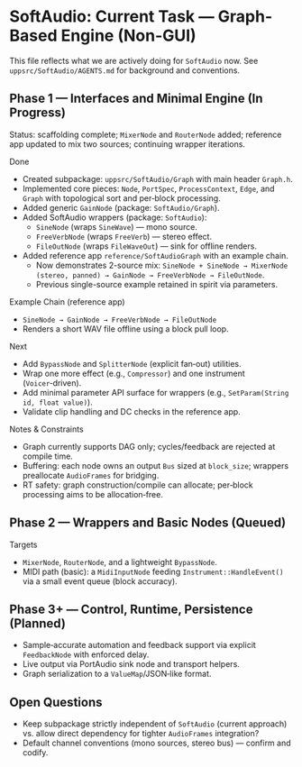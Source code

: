 # SoftAudio: Current Task — Graph-Based Engine (Non-GUI)

This file reflects what we are actively doing for `SoftAudio` now. See `uppsrc/SoftAudio/AGENTS.md` for background and conventions.

## Phase 1 — Interfaces and Minimal Engine (In Progress)

Status: scaffolding complete; `MixerNode` and `RouterNode` added; reference app updated to mix two sources; continuing wrapper iterations.

Done
- Created subpackage: `uppsrc/SoftAudio/Graph` with main header `Graph.h`.
- Implemented core pieces: `Node`, `PortSpec`, `ProcessContext`, `Edge`, and `Graph` with topological sort and per‑block processing.
- Added generic `GainNode` (package: `SoftAudio/Graph`).
- Added SoftAudio wrappers (package: `SoftAudio`):
  - `SineNode` (wraps `SineWave`) — mono source.
  - `FreeVerbNode` (wraps `FreeVerb`) — stereo effect.
  - `FileOutNode` (wraps `FileWaveOut`) — sink for offline renders.
- Added reference app `reference/SoftAudioGraph` with an example chain.
  - Now demonstrates 2-source mix: `SineNode + SineNode → MixerNode (stereo, panned) → GainNode → FreeVerbNode → FileOutNode`.
  - Previous single-source example retained in spirit via parameters.

Example Chain (reference app)
- `SineNode → GainNode → FreeVerbNode → FileOutNode`
- Renders a short WAV file offline using a block pull loop.

Next
- Add `BypassNode` and `SplitterNode` (explicit fan‑out) utilities.
- Wrap one more effect (e.g., `Compressor`) and one instrument (`Voicer`‑driven).
- Add minimal parameter API surface for wrappers (e.g., `SetParam(String id, float value)`).
- Validate clip handling and DC checks in the reference app.

Notes & Constraints
- Graph currently supports DAG only; cycles/feedback are rejected at compile time.
- Buffering: each node owns an output `Bus` sized at `block_size`; wrappers preallocate `AudioFrames` for bridging.
- RT safety: graph construction/compile can allocate; per‑block processing aims to be allocation‑free.

## Phase 2 — Wrappers and Basic Nodes (Queued)

Targets
- `MixerNode`, `RouterNode`, and a lightweight `BypassNode`.
- MIDI path (basic): a `MidiInputNode` feeding `Instrument::HandleEvent()` via a small event queue (block accuracy).

## Phase 3+ — Control, Runtime, Persistence (Planned)

- Sample‑accurate automation and feedback support via explicit `FeedbackNode` with enforced delay.
- Live output via PortAudio sink node and transport helpers.
- Graph serialization to a `ValueMap`/JSON‑like format.

## Open Questions

- Keep subpackage strictly independent of `SoftAudio` (current approach) vs. allow direct dependency for tighter `AudioFrames` integration?
- Default channel conventions (mono sources, stereo bus) — confirm and codify.


